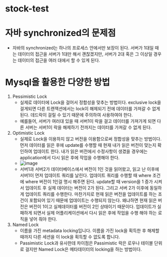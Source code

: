# stock-test


# 자바 synchronized의 문제점
- 자바의 synchronized는 하나의 프로세스 안에서만 보장이 된다. 서버가 1대일 때는 데이터의 접근을 서버가 1대만 해서 괜찮겠지만, 서버가 2대 혹은 그 이상일 경우는 데이터의 접근을 여러 대에서 할 수 있게 된다.

# Mysql을 활용한 다양한 방법

1. Pessimistic Lock
   - 실제로 데이터에 Lock을 걸어서 정합성을 맞추는 방법이다. exclusive lock을 걸게되면 다른 트랜잭션에서는 lock이 해제되기 전에 데이터를 가져갈 수 없게된다. 데드락이 걸릴 수 있기 때문에 주의하여 사용하여야 한다.
   - 예를들어, 서버가 여러대 있을 때 서버1이 락을 걸고 데이터를 가져가게 되면 다른 서버는 서버1이 락을 해제하기 전까지는 데이터를 가져갈 수 없게 된다.
2. Optimistic Lock
    - 실제로 Lock을 이용하지 않고 버전을 이용함으로써 정합성을 맞추는 방법이다. 먼저 데이터를 읽은 후에 update를 수행할 때 현재 내가 읽은 버전이 맞는지 확인하여 업데이트 한다. 내가 읽은 버전에서 수정사항이 생겼을 경우에는 application에서 다시 읽은 후에 작업을 수행해야 한다.
    - ![image](https://github.com/SeongjinOliver/stock-test/assets/55625864/40c66e9a-7860-4ae3-bdf8-c7f578e5f767)
    - 서버1과 서버2가 데이터베이스에서 버전이 1인 것을 읽어왔고, 읽고 난 이후에 서버1이 먼저 업데이트 쿼리를 날린다. 업데이트 쿼리를 수행할 때 where 조건에 where 버전이 1인걸 명시 해주면 된다. update할 때 version을 1 증가 시켜서 업데이트 후 실제 데이터는 버전이 2가 된다. 그리고 서버 2가 이후에 동일하게 업데이트 쿼리를 수행한다. 마찬가지로 현재 읽은 버전을 업데이트를 하는 조건이 포함되어 있기 때문에 업데이트는 수행되지 않는다. 왜냐하면 현재 읽은 버전은 버전이 1이고 실제데이터를 버전이 2인 상태이기 때문이다. 업데이트가 실패하게 되면서 실제 어플리케이션에서 다시 읽은 후에 작업을 수행 해야 하는 로직을 넣어 줘야 한다.
3. Named Lock
    - 이름을 가진 metadata locking입니다. 이름을 가진 lock을 획득한 후 해제할 때까지 다른 세션을 이 lock을 획득할 수 없도록 합니다.
    - Passimistic Lock과 유사한데 차이점은 Passimistic 락은 로우나 테이블 단위로 걸지만 Named Lock은 메타데이터의 locking을 하는 방법이다.